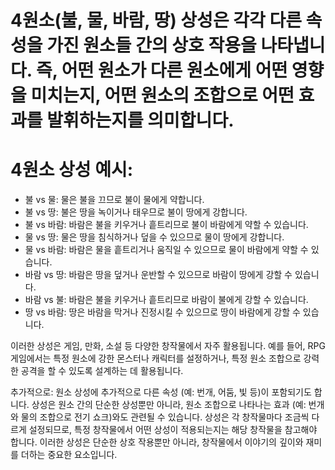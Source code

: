 # 4원소(불, 물, 바람, 땅) 상성은 각각 다른 속성을 가진 원소들 간의 상호 작용을 나타냅니다. 즉, 어떤 원소가 다른 원소에게 어떤 영향을 미치는지, 어떤 원소의 조합으로 어떤 효과를 발휘하는지를 의미합니다.

# 4원소 상성 예시:

- 불 vs 물: 물은 불을 끄므로 불이 물에게 약합니다.
- 불 vs 땅: 불은 땅을 녹이거나 태우므로 불이 땅에게 강합니다.
- 불 vs 바람: 바람은 불을 키우거나 흩트리므로 불이 바람에게 약할 수 있습니다.
- 물 vs 땅: 물은 땅을 침식하거나 덮을 수 있으므로 물이 땅에게 강합니다.
- 물 vs 바람: 바람은 물을 흩트리거나 움직일 수 있으므로 물이 바람에게 약할 수 있습니다.
- 바람 vs 땅: 바람은 땅을 덮거나 운반할 수 있으므로 바람이 땅에게 강할 수 있습니다.
- 바람 vs 불: 바람은 불을 키우거나 흩트리므로 바람이 불에게 강할 수 있습니다.
- 땅 vs 바람: 땅은 바람을 막거나 진정시킬 수 있으므로 땅이 바람에게 강할 수 있습니다.

이러한 상성은 게임, 만화, 소설 등 다양한 창작물에서 자주 활용됩니다. 예를 들어, RPG 게임에서는 특정 원소에 강한 몬스터나 캐릭터를 설정하거나, 특정 원소 조합으로 강력한 공격을 할 수 있도록 설계하는 데 활용됩니다.

추가적으로:
원소 상성에 추가적으로 다른 속성 (예: 번개, 어둠, 빛 등)이 포함되기도 합니다.
상성은 원소 간의 단순한 상성뿐만 아니라, 원소 조합으로 나타나는 효과 (예: 번개와 물의 조합으로 전기 쇼크)와도 관련될 수 있습니다.
상성은 각 창작물마다 조금씩 다르게 설정되므로, 특정 창작물에서 어떤 상성이 적용되는지는 해당 창작물을 참고해야 합니다.
이러한 상성은 단순한 상호 작용뿐만 아니라, 창작물에서 이야기의 깊이와 재미를 더하는 중요한 요소입니다.
